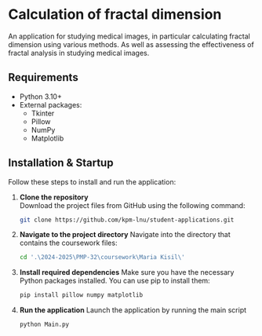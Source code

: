 # Calculation of fractal dimension

An application for studying medical images, in particular calculating fractal dimension using various methods. As well as assessing the effectiveness of fractal analysis in studying medical images.

## Requirements

- Python 3.10+
- External packages:
  - Tkinter
  - Pillow
  - NumPy
  - Matplotlib

## Installation & Startup

Follow these steps to install and run the application:

1. **Clone the repository**  
   Download the project files from GitHub using the following command:

   ```bash
   git clone https://github.com/kpm-lnu/student-applications.git

   ```

2. **Navigate to the project directory**
   Navigate into the directory that contains the coursework files:

   ```bash
   cd '.\2024-2025\PMP-32\coursework\Maria Kisil\'

   ```

3. **Install required dependencies**
   Make sure you have the necessary Python packages installed. You can use pip to install them:

   ```bash
   pip install pillow numpy matplotlib

   ```

4. **Run the application**
   Launch the application by running the main script
   ```bash
   python Main.py
   ```
